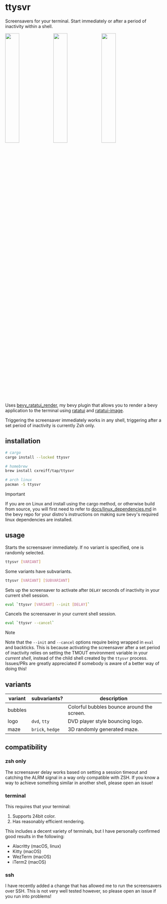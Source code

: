 # ttysvr

Screensavers for your terminal. Start immediately or after a period of inactivity within a shell.

<p float="left">
<img src="https://assets.cxreiff.com/github/ttysvr_logo.gif?" width="30%">
<img src="https://assets.cxreiff.com/github/ttysvr_bubbles.gif?" width="30%">
<img src="https://assets.cxreiff.com/github/ttysvr_maze.gif?" width="30%">
<p>

Uses [bevy_ratatui_render](https://github.com/cxreiff/bevy_ratatui_render), my
bevy plugin that allows you to render a bevy application to the terminal using
[ratatui](https://github.com/ratatui-org/ratatui) and
[ratatui-image](https://github.com/benjajaja/ratatui-image).

Triggering the screensaver immediately works in any shell, triggering after a set period of
inactivity is currently Zsh only.

## installation

```sh
# cargo
cargo install --locked ttysvr
```
```sh
# homebrew
brew install cxreiff/tap/ttysvr
```
```sh
# arch linux
pacman -S ttysvr
```
> [!IMPORTANT]
> If you are on Linux and install using the cargo method, or otherwise build from source, you
> will first need to refer to
> [docs/linux_dependencies.md](https://github.com/bevyengine/bevy/blob/main/docs/linux_dependencies.md)
> in the bevy repo for your distro's instructions on making sure bevy's required linux dependencies
> are installed.

## usage

Starts the screensaver immediately. If no variant is specified, one is randomly selected.
```sh
ttysvr [VARIANT]
```

Some variants have subvariants.

```sh
ttysvr [VARIANT] [SUBVARIANT]
```

Sets up the screensaver to activate after `DELAY` seconds of inactivity in your current shell session.
```sh
eval `ttysvr [VARIANT] --init [DELAY]`
```

Cancels the screensaver in your current shell session.
```sh
eval `ttysvr --cancel`
```

> [!NOTE]
> Note that the `--init` and `--cancel` options require being wrapped in `eval` and backticks.
> This is because activating the screensaver after a set period of inactivity relies on setting
> the TMOUT environment variable in your _current shell_, instead of the child shell created by
> the `ttysvr` process. Issues/PRs are greatly appreciated if somebody is aware of a better way
> of doing this!

## variants

| variant | subvariants?     | description                                |
|---------|------------------|--------------------------------------------|
| bubbles |                  | Colorful bubbles bounce around the screen. |
| logo    | `dvd`, `tty`     | DVD player style bouncing logo.            |
| maze    | `brick`, `hedge` | 3D randomly generated maze.                |

## compatibility

### zsh only

The screensaver delay works based on setting a session timeout and catching the
ALRM signal in a way only compatible with ZSH. If you know a way to achieve something
similar in another shell, please open an issue!

### terminal

This requires that your terminal:

1. Supports 24bit color.
2. Has reasonably efficient rendering.

This includes a decent variety of terminals, but I have personally confirmed good results in the following:

- Alacritty (macOS, linux)
- Kitty (macOS)
- WezTerm (macOS)
- iTerm2 (macOS)

### ssh

I have recently added a change that has allowed me to run the screensavers over SSH. This is not very well
tested however, so please open an issue if you run into problems!
